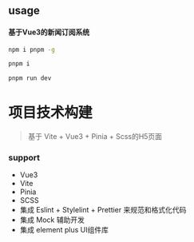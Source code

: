 ## usage

#### 基于Vue3的新闻订阅系统

```bash
npm i pnpm -g

pnpm i

pnpm run dev
```



# 项目技术构建
> 基于 Vite + Vue3 + Pinia + Scss的H5页面

### support
- Vue3
- Vite
- Pinia
- SCSS
- 集成 Eslint + Stylelint + Prettier 来规范和格式化代码
- 集成 Mock 辅助开发
- 集成 element plus UI组件库
